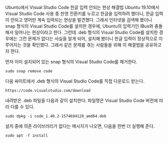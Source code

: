 Ubuntu에서 Visual Studio Code 한글 입력 안되는 현상 해결법
Ubuntu 19.10에서 Visual Studio Code 사용 중 한영 전환키를 누르고 한글을 입력하려 했더니, 한글 입력이 안되고 영어만 계속 입력되는 현상을 발견했다. 그래서 인터넷을 검색해 봤더니 snap 형식의 Visual Studio Code를 설치한 경우에, Ubuntu의 입력기인 IBus와 충돌해서 일어나는 현상이라고 한다. 그런데 .deb 형식의 Visual Studio Code를 설치한 경우에는 그런 문제가 없다는 사실을 알게 되어, 설치해 봤더니 한글 입력이 정상적으로 이루어지는 것을 확인했다. 그래서 같은 문제를 겪는 사람들을 위해 이 해결법을 공유하고자 한다.

먼저 이미 설치되어 있는 snap 형식의 Visual Studio Code를 제거한다.

```
sudo snap remove code
````

다음 싸이트에서 .deb 형식의 Visual Studio Code를 직접 다운로드 받는다.

```
https://code.visualstudio.com/download
```

내려받은 .deb 파일을 다음과 같이 설치한다. 파일명은 Visual Studio Code 버전에 따라 다를 수 있다.

``` 
sudo dpkg -i code_1.40.2-1574694120_amd64.deb
```

설치 중에 의존 라이브러리가 없다는 메시지가 나오면, 다음을 한번 더 실행해 준다.

```
sudo apt -f install
```
